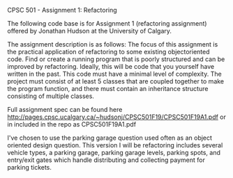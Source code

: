 CPSC 501 - Assignment 1: Refactoring

The following code base is for Assignment 1 (refactoring assignment) offered by Jonathan Hudson at the University of Calgary.

The assignment description is as follows:
The focus of this assignment is the practical application of refactoring to some existing objectoriented code. Find or create a running program that is poorly structured and can be improved
by refactoring. Ideally, this will be code that you yourself have written in the past. This code
must have a minimal level of complexity. The project must consist of at least 5 classes that are
coupled together to make the program function, and there must contain an inheritance
structure consisting of multiple classes. 

Full assignment spec can be found here http://pages.cpsc.ucalgary.ca/~hudsonj/CPSC501F19/CPSC501F19A1.pdf or in included in the repo as CPSC501F19A1.pdf

I've chosen to use the parking garage question used often as an object oriented design question. This version I will be refactoring includes several vehicle types, a parking garage, parking garage levels, parking spots, and entry/exit gates which handle distributing and collecting payment for parking tickets.
